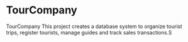 # TourCompany
TourCompany
This project creates a database system to organize tourist trips, register tourists, manage guides and track sales transactions.S
